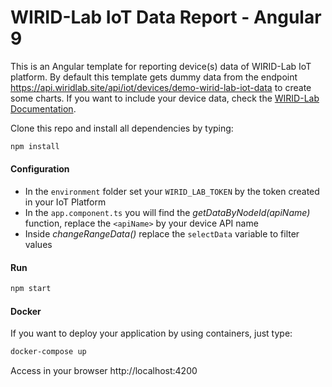 # WIRID-Lab IoT Data Report - Angular 9

This is an Angular template for reporting device(s) data of WIRID-Lab IoT platform. 
By default this template gets dummy data from the endpoint  https://api.wiridlab.site/api/iot/devices/demo-wirid-lab-iot-data to create some charts. If you want to include your device data, check the [WIRID-Lab Documentation](https://wirid-lab.github.io/docs/iot/http).

Clone this repo and install all dependencies by typing:
```sh
npm install
```

#### Configuration

- In the `environment` folder set your `WIRID_LAB_TOKEN` by the token created in your IoT Platform
- In the `app.component.ts` you will find the *getDataByNodeId(apiName)* function,  replace the `<apiName>` by your device API name
- Inside  *changeRangeData()*  replace the `selectData` variable to filter values


####  Run 
```sh
npm start
```

#### Docker
If you want to deploy your application by using containers, just  type:

```sh
docker-compose up
```
Access in your browser http://localhost:4200

